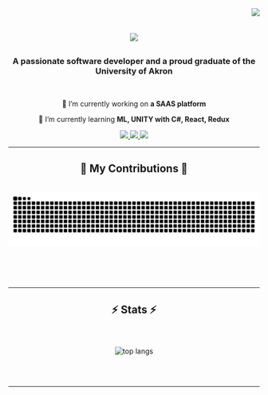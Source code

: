 <img align="right" src="https://visitor-badge.laobi.icu/badge?page_id=sk394.sk394" />

<h1 align="center">
    <img src="https://readme-typing-svg.herokuapp.com/?font=Righteous&size=35&center=true&vCenter=true&width=500&height=70&duration=4000&lines=I'm+Suman+Khadka!;" />
</h1>

<h3 align="center">A passionate software developer and a proud graduate of the University of Akron</h3>

<br/>

<div align="center">
 
 🔭 I’m currently working on **a SAAS platform**
 
 🌱 I’m currently learning **ML, UNITY with C#, React, Redux**

 
 </div>
 
<div align="center"> 
  <a href="mailto:sk394@uakron.edu">
    <img src="https://img.shields.io/badge/Outlook-333333?style=for-the-badge&logo=Microsoft+Outlook&logoColor=red" />
  </a>
  <a href="https://linkedin.com/in/sk394" target="_blank">
    <img src="https://img.shields.io/badge/LinkedIn-0077B5?style=for-the-badge&logo=linkedin&logoColor=white" target="_blank" />
  </a>
  <a href="https://sk394.vercel.app/" target="_blank">
     <img src="https://img.shields.io/badge/Portfolio-FF5722?style=for-the-badge&logo=todoist&logoColor=white" target="_blank" /> <!-- sqlite, safari, google-chrome are other good icon options -->
  </a>
</div>
 
<hr/>
<div align="center">
  <h2>🐍 My Contributions 🐍</h2>
  <br>
  <img alt="snake eating my contributions" src="https://raw.githubusercontent.com/sk394/sk394/output/github-contribution-grid-snake.svg" />
  
  <br/><br/><br/>
</div>

<hr/>
<h2 align="center">⚡ Stats ⚡</h2>
<br>
<div align=center>
  <!-- <img width=390 src="https://streak-stats.demolab.com/?user=sk394&count_private=true&theme=react&border_radius=10" alt="streak stats"/> -->
 <!-- <img width=390 src="https://github-readme-stats.vercel.app/api?username=sk394&count_private=true&show_icons=true&theme=react&rank_icon=github&border_radius=10" alt="readme stats" />-->
  <br/>
  <img width=325 align="center" src="https://github-readme-stats.vercel.app/api/top-langs/?username=sk394&hide=HTML&langs_count=8&layout=compact&theme=react&border_radius=10&size_weight=0.5&count_weight=0.5&exclude_repo=github-readme-stats" alt="top langs" />
</div>

<br/><br/>
<hr/>


<br/>


